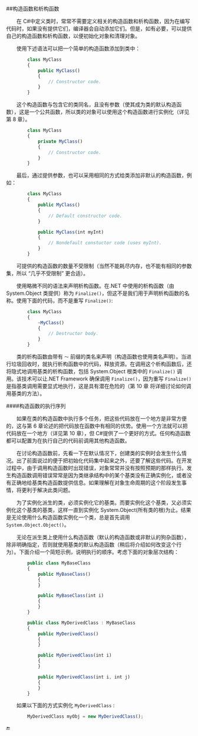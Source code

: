 ##构造函数和析构函数

&emsp;&emsp;在 C#中定义类时，常常不需要定义相关的构造函数和析构函数，因为在编写代码时，如果没有提供它们，编译器会自动添加它们。但是，如有必要，可以提供自己的构造函数和析构函数，以便初始化对象和清理对象。

&emsp;&emsp;使用下述语法可以把一个简单的构造函数添加到类中：

```javascript
        class MyClass
        {
            public MyClass()
            {
                // Constructor code.
            }
        }
```

&emsp;&emsp;这个构造函数与包含它的类同名，且没有参数（使其成为类的默认构造函数），这是一个公共函数，所以类的对象可以使用这个构造函数进行实例化（详见第 8 章）。

```javascript
        class MyClass
        {
            private MyClass()
            {
                // Constructor code.
            }
        }
```

&emsp;&emsp;最后，通过提供参数，也可以采用相同的方式给类添加非默认的构造函数，例如：

```javascript
        class MyClass
        {
            public MyClass()
            {
                // Default constructor code.
            }

            public MyClass(int myInt)
            {
                // Nondefault constuctor code (uses myInt).
            }
        }
```

&emsp;&emsp;可提供的构造函数的数量不受限制（当然不能耗尽内存，也不能有相同的参数集，所以 “几乎不受限制” 更合适）。

&emsp;&emsp;使用略微不同的语法来声明析构函数。在.NET 中使用的析构函数（由 System.Object 类提供）称为 `Finalize()`，但这不是我们用于声明析构函数的名称。使用下面的代码，而不是重写 `Finalize()`:

```javascript
        class MyClass
        {
            ~MyClass()
            {
                // Destructor body.
            }
        }
```
&emsp;&emsp;类的析构函数由带有 `～` 前缀的类名来声明（构造函数也使用类名声明）。当进行垃圾回收时，就执行析构函数中的代码，释放资源。在调用这个析构函数后，还将隐式地调用基类的析构函数，包括 System.Object 根类中的 `Finalize()` 调用。该技术可以让.NET Framework 确保调用 `Finalize()`，因为重写 `Finalize()` 是指基类调用需要显式地执行，这是具有潜在危险的（第 10 章 将详细讨论如何调用基类的方法）。

####构造函数的执行序列

&emsp;&emsp;如果在类的构造函数中执行多个任务，把这些代码放在一个地方是非常方便的，这与第 6 章论述的把代码放在函数中有相同的优势。使用一个方法就可以把代码放在一个地方（详见第 10 章），但 C#提供了一个更好的方式。任何构造函数都可以配置为在执行自己的代码前调用其他构造函数。

&emsp;&emsp;在讨论构造函数前，先看一下在默认情况下，创建类的实例时会发生什么情况。出了前面说过的便于把初始化代码集中起来之外，还要了解这些代码。在开发过程中，由于调用构造函数时出现错误，对象常常并没有按照预期的那样执行。发生构造函数调用错误常常是因为类继承结构中的某个基类没有正确实例化，或者没有正确地给基类构造函数提供信息。如果理解在对象生命周期的这个阶段发生事情，将更利于解决此类问题。

&emsp;&emsp;为了实例化派生的类，必须实例化它的基类。而要实例化这个基类，又必须实例化这个基类的基类，这样一直到实例化 System.Object(所有类的根)为止。结果是无论使用什么构造函数实例化一个类，总是首先调用 `System.Object.Object()`。

&emsp;&emsp;无论在派生类上使用什么构造函数（默认的构造函数或非默认的狗杂函数），除非明确指定，否则就使用基类的默认构造函数（稍后将介绍如何改变这个行为）。下面介绍一个简短示例，说明执行的顺序。考虑下面的对象层次结构：

```javascript
        public class MyBaseClass
        {
            public MyBaseClass()
            {
            }

            public MyBaseClass(int i)
            {
            }
        }

        public class MyDerivedClass : MyBaseClass
        {
            public MyDerivedClass()
            {
            }

            public MyDerivedClass(int i)
            {
            }

            public MyDerivedClass(int i, int j)
            {
            }
        }
```

&emsp;&emsp;如果以下面的方式实例化 `MyDerivedClass` :

```javascript
        MyDerivedClass myObj = new MyDerivedClass();
```













🔚